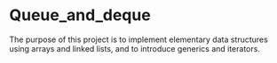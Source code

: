 # Queue_and_deque

The purpose of this project is to implement elementary data structures using arrays and linked lists, and to introduce
generics and iterators.
